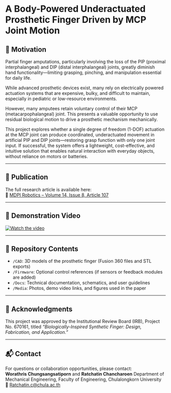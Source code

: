 # A Body-Powered Underactuated Prosthetic Finger Driven by MCP Joint Motion

## 🧠 Motivation

Partial finger amputations, particularly involving the loss of the PIP (proximal interphalangeal) and DIP (distal interphalangeal) joints, greatly diminish hand functionality—limiting grasping, pinching, and manipulation essential for daily life. 

While advanced prosthetic devices exist, many rely on electrically powered actuation systems that are expensive, bulky, and difficult to maintain, especially in pediatric or low-resource environments.

However, many amputees retain voluntary control of their MCP (metacarpophalangeal) joint. This presents a valuable opportunity to use residual biological motion to drive a prosthetic mechanism mechanically.

This project explores whether a single degree of freedom (1-DOF) actuation at the MCP joint can produce coordinated, underactuated movement in artificial PIP and DIP joints—restoring grasp function with only one joint input. If successful, the system offers a lightweight, cost-effective, and intuitive solution that enables natural interaction with everyday objects, without reliance on motors or batteries.

---

## 📄 Publication

The full research article is available here:  
🔗 [MDPI Robotics – Volume 14, Issue 8, Article 107](https://www.mdpi.com/2218-6581/14/8/107)

---

## 📸 Demonstration Video

[![Watch the video](https://img.youtube.com/vi/6tovplAdyMk/hqdefault.jpg)](https://www.youtube.com/watch?v=6tovplAdyMk)

---

## 📁 Repository Contents

- `/CAD`: 3D models of the prosthetic finger (Fusion 360 files and STL exports)  
- `/Firmware`: Optional control references (if sensors or feedback modules are added)  
- `/Docs`: Technical documentation, schematics, and user guidelines  
- `/Media`: Photos, demo video links, and figures used in the paper  

---

## 🤝 Acknowledgments

This project was approved by the Institutional Review Board (IRB), Project No. 670161, titled *“Biologically-Inspired Synthetic Finger: Design, Fabrication, and Application.”*

---

## 📬 Contact

For questions or collaboration opportunities, please contact:  
**Worathris Chungsangsatiporn** and **Ratchatin Chancharoen**
Department of Mechanical Engineering, Faculty of Engineering, Chulalongkorn University  
📧 Ratchatin.c@chula.ac.th  
